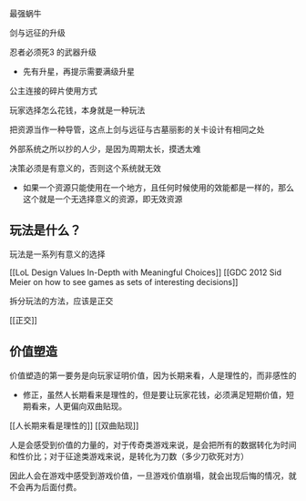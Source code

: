 最强蜗牛

剑与远征的升级

忍者必须死3 的武器升级

- 先有升星，再提示需要满级升星

公主连接的碎片使用方式

玩家选择怎么花钱，本身就是一种玩法

把资源当作一种导管，这点上剑与远征与古墓丽影的关卡设计有相同之处

外部系统之所以抄的人少，是因为周期太长，摸透太难

决策必须是有意义的，否则这个系统就无效

- 如果一个资源只能使用在一个地方，且任何时候使用的效能都是一样的，那么这个就是一个无选择意义的资源，即无效资源



## 玩法是什么？

玩法是一系列有意义的选择

[[LoL Design Values In-Depth with Meaningful Choices]]
[[GDC 2012 Sid Meier on how to see games as sets of interesting decisions]]

拆分玩法的方法，应该是正交

[[正交]]


## 价值塑造

价值塑造的第一要务是向玩家证明价值，因为长期来看，人是理性的，而非感性的

- 修正，虽然人长期看来是理性的，但是要让玩家花钱，必须满足短期价值，短期看来，人更偏向双曲贴现。

[[人长期来看是理性的]]
[[双曲贴现]]

人是会感受到价值的力量的，对于传奇类游戏来说，是会把所有的数据转化为时间和性价比；对于征途类游戏来说，是转化为刀数（多少刀砍死对方）

因此人会在游戏中感受到游戏价值，一旦游戏价值崩塌，就会出现后悔的情况，就不会再为后面付费。







